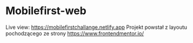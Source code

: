# Mobilefirst-web
Live view: https://mobilefirstchallange.netlify.app Projekt powstał z layoutu pochodzącego ze strony https://www.frontendmentor.io/
